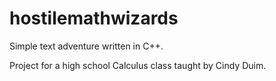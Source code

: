 hostilemathwizards
=====

Simple text adventure written in C++.

Project for a high school Calculus class taught by Cindy Duim.
